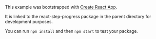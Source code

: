 This example was bootstrapped with [Create React App](https://github.com/facebook/create-react-app).

It is linked to the react-step-progress package in the parent directory for development purposes.

You can run `npm install` and then `npm start` to test your package.
